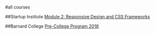 #all courses

##Startup Institute
[Module 2: Responsive Design and CSS Frameworks](/sinyc/sessions/rwd)

##Barnard College
[Pre-College Program 2016](/barnard/pcp-2016/home)
